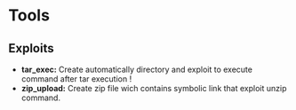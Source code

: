 # Tools
## Exploits
- **tar_exec:** Create automatically directory and exploit to execute command after tar execution !
- **zip_upload:** Create zip file wich contains symbolic link that exploit unzip command.
